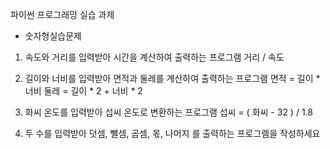 파이썬 프로그래밍 실습 과제

* 숫자형실습문제

1. 속도와 거리를 입력받아 시간을 계산하여 
출력하는 프로그램	거리 / 속도

2. 길이와 너비를 입력받아 면적과 둘레를 
계산하여 출력하는 프로그램
	면적  = 길이 * 너비
	둘레 = 길이 * 2 + 너비 * 2

3. 화씨 온도를 입력받아 섭씨 온도로 변환하는 
프로그램	 섭씨 = ( 화씨 - 32 ) / 1.8

4. 두 수를 입력받아 덧셈, 뺄셈, 곱셈, 몫, 나머지
를 출력하는 프로그램을 작성하세요
